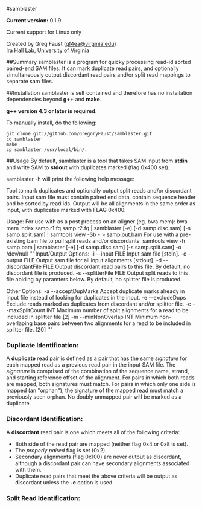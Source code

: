 #samblaster

**Current version:** 0.1.9

Current support for Linux only

Created by Greg Faust (gf4ea@virginia.edu)  
[Ira Hall Lab, University of Virginia](http://faculty.virginia.edu/irahall/)

##Summary
samblaster is a program for quicky processing read-id sorted paired-end SAM files.  It can mark duplicate read pairs, and optionally simultaneously output discordant read pairs and/or split read mappings to separate sam files.

##Installation
samblaster is self contained and therefore has no installation dependencies beyond **g++** and **make**.  

**g++ version 4.3 or later is required.**

To manually install, do the following:
~~~~~~~~~~~~~~~~~~
git clone git://github.com/GregoryFaust/samblaster.git
cd samblaster
make
cp samblaster /usr/local/bin/.
~~~~~~~~~~~~~~~~~~

##Usage
By default, samblaster is a tool that takes SAM input from **stdin** and write SAM to **stdout** with duplicates marked (flag 0x400 set).

samblaster -h will print the following help message:

Tool to mark duplicates and optionally output split reads and/or discordant pairs.
Input sam file must contain paired end data, contain sequence header and be sorted by read ids.
Output will be all alignments in the same order as input, with duplicates marked with FLAG 0x400.

Usage:
For use with as a post process on an aligner (eg. bwa mem):
     bwa mem index samp.r1.fq samp.r2.fq | samblaster [-e] [-d samp.disc.sam] [-s samp.split.sam] | samtools view -Sb - > samp.out.bam
For use with a pre-existing bam file to pull split reads and/or discordants:
     samtools view -h samp.bam | samblaster [-e] [-d samp.disc.sam] [-s samp.split.sam] -o /dev/null
'''
Input/Output Options:
-i --input          FILE Input sam file [stdin].
-o --output         FILE Output sam file for all input alignments [stdout].
-d --discordantFile FILE Output discordant read pairs to this file. By default, no discordant file is produced.
-s --splitterFile   FILE Output split reads to this file abiding by paramters below. By default, no splitter file is produced.

Other Options:
-a --acceptDupMarks      Accept duplicate marks already in input file instead of looking for duplicates in the input.
-e --excludeDups         Exclude reads marked as duplicates from discordant and/or splitter file.
-c --maxSplitCount  INT  Maximum number of split alignments for a read to be included in splitter file.[2]
-m --minNonOverlap  INT  Minimum non-overlaping base pairs between two alignments for a read to be included in splitter file. [20]
'''
### Duplicate Identification:
A **duplicate** read pair is defined as a pair that has the same *signature* for each mapped read as a previous read pair in the input SAM file.
The *signature* is comprised of the combination of the sequence name, strand, and starting reference offset of the alignment.
For pairs in which both reads are mapped, both signatures must match.
For pairs in which only one side is mapped (an "orphan"), the signature of the mapped read must match a previously seen orphan.
No doubly unmapped pair will be marked as a duplicate.

### Discordant Identification:
A **discordant** read pair is one which meets all of the following criteria:
- Both side of the read pair are mapped (neither flag 0x4 or 0x8 is set).
- The *properly paired* flag is set (0x2).
- Secondary alignments (flag 0x100) are never output as discordant, although a discordant pair can have secondary alignments associated with them.
- Duplicate read pairs that meet the above criteria will be output as discordant unless the **-e** option is used.
     
### Split Read Identification:


